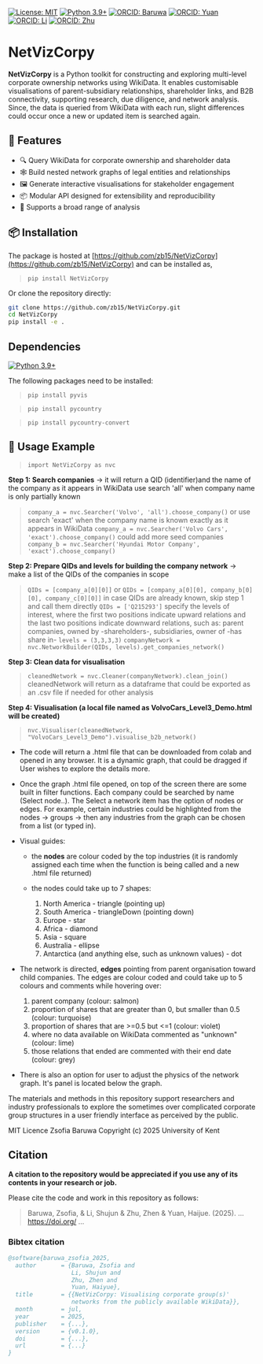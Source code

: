 [![License: MIT](https://img.shields.io/badge/License-MIT-yellow.svg)](https://opensource.org/licenses/MIT)
[![Python 3.9+](https://img.shields.io/badge/python-3.9+-blue.svg)](https://www.python.org/downloads/release/python-390/)
[![ORCID: Baruwa](https://img.shields.io/badge/ORCID-0000--0003--2933--0890-brightgreen)](https://orcid.org/0000-0003-2933-0890)
[![ORCID: Yuan](https://img.shields.io/badge/ORCID-0000--0001--6084--6719-brightgreen)](https://orcid.org/0000-0001-6084-6719)
[![ORCID: Li](https://img.shields.io/badge/ORCID-0000--0001--5628--7328-brightgreen)](https://orcid.org/0000-0001-5628-7328)
[![ORCID: Zhu](https://img.shields.io/badge/ORCID-0000--0003--0258--1454-brightgreen)](https://orcid.org/0000-0003-0258-1454)


# NetVizCorpy
**NetVizCorpy** is a Python toolkit for constructing and exploring multi-level corporate ownership networks using WikiData. It enables customisable visualisations of parent-subsidiary relationships, shareholder links, and B2B connectivity, supporting research, due diligence, and network analysis. Since, the data is queried from WikiData with each run, slight differences could occur once a new or updated item is searched again.

## 🚀 Features

- 🔍 Query WikiData for corporate ownership and shareholder data  
- 🕸️ Build nested network graphs of legal entities and relationships  
- 🖼️ Generate interactive visualisations for stakeholder engagement  
- 📦 Modular API designed for extensibility and reproducibility  
- 💼 Supports a broad range of analysis  

## 📦 Installation

The package is hosted at [https://github.com/zb15/NetVizCorpy](https://github.com/zb15/NetVizCorpy) and can be installed as,

> `pip install NetVizCorpy`

Or clone the repository directly:

```bash
git clone https://github.com/zb15/NetVizCorpy.git
cd NetVizCorpy
pip install -e .
```

## Dependencies

[![Python 3.9+](https://img.shields.io/badge/python-3.9+-blue.svg)](https://www.python.org/downloads/release/python-390/)

The following packages need to be installed:

> `pip install pyvis`

> `pip install pycountry`

> `pip install pycountry-convert`



## 🧩 Usage Example

> `import NetVizCorpy as nvc`

**Step 1: Search companies**
-> it will return a QID (identifier)and the name of the company as it appears in WikiData
use search 'all' when company name is only partially known
> `company_a = nvc.Searcher('Volvo', 'all').choose_company()`
or use search 'exact' when the company name is known exactly as it appears in WikiData
> `company_a = nvc.Searcher('Volvo Cars', 'exact').choose_company()`
could add more seed companies
> `company_b = nvc.Searcher('Hyundai Motor Company', 'exact').choose_company()`

**Step 2: Prepare QIDs and levels for building the company network**
-> make a list of the QIDs of the companies in scope
> `QIDs = [company_a[0][0]]`
or
> `QIDs = [company_a[0][0], company_b[0][0], company_c[0][0]]`
in case QIDs are already known, skip step 1 and call them directly
> `QIDs = ['Q215293']`
specify the levels of interest, where the first two positions indicate upward relations
and the last two positions indicate downward relations, such as:
parent companies, owned by -shareholders-, subsidiaries, owner of -has share in-
> `levels = (3,3,3,3)`
> `companyNetwork = nvc.NetworkBuilder(QIDs, levels).get_companies_network()`

**Step 3: Clean data for visualisation**
> `cleanedNetwork = nvc.Cleaner(companyNetwork).clean_join()`
cleanedNetwork will return as a dataframe that could be exported as an .csv file if needed for other analysis

**Step 4: Visualisation (a local file named as VolvoCars_Level3_Demo.html will be created)**
> `nvc.Visualiser(cleanedNetwork, "VolvoCars_Level3_Demo").visualise_b2b_network()`

*   The code will return a .html file that can be downloaded from colab and opened in any browser. It is a dynamic graph, that could be dragged if User wishes to explore the details more.

*   Once the graph .html file opened, on top of the screen there are some built in filter functions. Each company could be searched by name (Select node..).  The Select a network item has the option of nodes or edges. For example, certain industries could be highlighted from the nodes -> groups -> then any industries from the graph can be chosen from a list (or typed in).

*   Visual guides:

    *   the **nodes** are colour coded by the top industries (it is randomly assigned each time when the function is being called and a new .html file returned)
    *   the nodes could take up to 7 shapes:

        1.   North America - triangle (pointing up)
        2.   South America - triangleDown (pointing down)
        3.   Europe - star
        4.   Africa - diamond
        5.   Asia - square
        6.   Australia - ellipse
        7.   Antarctica (and anything else, such as unknown values) - dot

   *   The network is directed, **edges** pointing from parent organisation toward child companies. The edges are colour coded and could take up to 5 colours and comments while hovering over:
        
       1.   parent company (colour: salmon)
       2.   proportion of shares that are greater than 0, but smaller than 0.5 (colour: turquoise)
       3.   proportion of shares that are >=0.5 but <=1 (colour: violet)
       4.   where no data available on WikiData commented as "unknown" (colour: lime)
       5.   those relations that ended are commented with their end date (colour: grey)

   *   There is also an option for user to adjust the physics of the network graph. It's panel is located below the graph.


The materials and methods in this repository support researchers and industry professionals to explore the sometimes over complicated corporate group structures in a user friendly interface as perceived by the public. 

MIT Licence
Zsofia Baruwa
Copyright (c) 2025 University of Kent


## Citation

**A citation to the repository would be appreciated if you use any of its contents in your research or job.**

Please cite the code and work in this repository as follows:

> Baruwa, Zsofia, & Li, Shujun & Zhu, Zhen & Yuan, Haijue. (2025). ... https://doi.org/ ...


### Bibtex citation

```bibtex
@software{baruwa_zsofia_2025,
  author       = {Baruwa, Zsofia and
                  Li, Shujun and
                  Zhu, Zhen and
                  Yuan, Haiyue},
  title        = {{NetVizCorpy: Visualising corporate group(s)'
                  networks from the publicly available WikiData}},
  month        = jul,
  year         = 2025,
  publisher    = {...},
  version      = {v0.1.0},
  doi          = {...},
  url          = {...}
}
```




